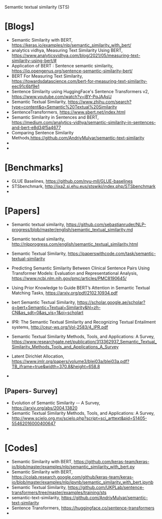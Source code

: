 Semantic textual similarity (STS) 

# [Blogs]
+ Semantic Similarity with BERT, https://keras.io/examples/nlp/semantic_similarity_with_bert/
+ analytics vidhya, Measuring Text Similarity Using BERT, https://www.analyticsvidhya.com/blog/2021/05/measuring-text-similarity-using-bert/#
+ Application of BERT : Sentence semantic similarity, https://iq.opengenus.org/sentence-semantic-similarity-bert/
+ BERT For Measuring Text Similarity, https://towardsdatascience.com/bert-for-measuring-text-similarity-eec91c6bf9e1
+ Sentence Similarity using HuggingFace's Sentence Transformers v2, https://www.youtube.com/watch?v=iBY-PqJAAsU
+ Semantic Textual Similarity, https://www.zhihu.com/search?type=content&q=Semantic%20Textual%20Similarity
+ SentenceTransformers, https://www.sbert.net/index.html
+ Semantic Similarity in Sentences and BERT, https://medium.com/analytics-vidhya/semantic-similarity-in-sentences-and-bert-e8d34f5a4677
+ Comparing Sentence Similarity Methods,https://github.com/AndriyMulyar/semantic-text-similarity
+ 
+ 

# [Benchmarks]
+ GLUE Baselines, https://github.com/nyu-mll/GLUE-baselines
+ STSbenchmark, http://ixa2.si.ehu.eus/stswiki/index.php/STSbenchmark
+ 

# [Papers]
+ Semantic textual similarity, https://github.com/sebastianruder/NLP-progress/blob/master/english/semantic_textual_similarity.md
+ Semantic textual similarity, http://nlpprogress.com/english/semantic_textual_similarity.html
+ Semantic Textual Similarity, https://paperswithcode.com/task/semantic-textual-similarity
+ Predicting Semantic Similarity Between Clinical Sentence Pairs Using Transformer Models: Evaluation and Representational Analysis, https://www.ncbi.nlm.nih.gov/pmc/articles/PMC8190645/
+ Using Prior Knowledge to Guide BERT’s Attention in Semantic Textual Matching Tasks, https://arxiv.org/pdf/2102.10934.pdf
+ bert Semantic Textual Similarity, https://scholar.google.ae/scholar?q=bert+Semantic+Textual+Similarity&hl=zh-CN&as_sdt=0&as_vis=1&oi=scholart
+ IPR: The Semantic Textual Similarity and Recognizing Textual Entailment systems, http://ceur-ws.org/Vol-2583/4_IPR.pdf
+ Semantic Textual Similarity Methods, Tools, and Applications: A Survey, https://www.researchgate.net/publication/313362937_Semantic_Textual_Similarity_Methods_Tools_and_Applications_A_Survey
+ Latent Dirichlet Allocation, https://www.jmlr.org/papers/volume3/blei03a/blei03a.pdf?TB_iframe=true&width=370.8&height=658.8

+ 

## [Papers- Survey]
+ Evolution of Semantic Similarity -- A Survey, https://arxiv.org/abs/2004.13820
+ Semantic Textual Similarity Methods, Tools, and Applications: A Survey, http://www.scielo.org.mx/scielo.php?script=sci_arttext&pid=S1405-55462016000400647
+ 

# [Codes]
+ Semantic Similarity with BERT, https://github.com/keras-team/keras-io/blob/master/examples/nlp/semantic_similarity_with_bert.py
+ Semantic Similarity with BERT, https://colab.research.google.com/github/keras-team/keras-io/blob/master/examples/nlp/ipynb/semantic_similarity_with_bert.ipynb
+ Semantic Textual Similarity, https://github.com/UKPLab/sentence-transformers/tree/master/examples/training/sts
+ semantic-text-similarity, https://github.com/AndriyMulyar/semantic-text-similarity
+ Sentence Transformers, https://huggingface.co/sentence-transformers
+ 

